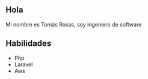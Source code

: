 ## Hola

Mi nombre es Tomàs Rosas, soy ingeniero de software

## Habilidades

* Php
* Laravel
* Aws
